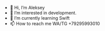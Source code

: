 - 👋 Hi, I’m Aleksey 
- 👀 I’m interested in development.
- 🌱 I’m currently learning Swift
- 📫 How to reach me WA/TG +79295993010

<!---
AlekseyFF/AlekseyFF is a ✨ special ✨ repository because its `README.md` (this file) appears on your GitHub profile.
You can click the Preview link to take a look at your changes.
--->
